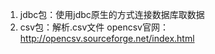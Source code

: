 1. jdbc包：使用jdbc原生的方式连接数据库取数据
2. csv包：解析.csv文件
   opencsv官网：http://opencsv.sourceforge.net/index.html